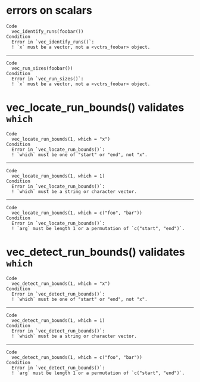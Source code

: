 # errors on scalars

    Code
      vec_identify_runs(foobar())
    Condition
      Error in `vec_identify_runs()`:
      ! `x` must be a vector, not a <vctrs_foobar> object.

---

    Code
      vec_run_sizes(foobar())
    Condition
      Error in `vec_run_sizes()`:
      ! `x` must be a vector, not a <vctrs_foobar> object.

# vec_locate_run_bounds() validates `which`

    Code
      vec_locate_run_bounds(1, which = "x")
    Condition
      Error in `vec_locate_run_bounds()`:
      ! `which` must be one of "start" or "end", not "x".

---

    Code
      vec_locate_run_bounds(1, which = 1)
    Condition
      Error in `vec_locate_run_bounds()`:
      ! `which` must be a string or character vector.

---

    Code
      vec_locate_run_bounds(1, which = c("foo", "bar"))
    Condition
      Error in `vec_locate_run_bounds()`:
      ! `arg` must be length 1 or a permutation of `c("start", "end")`.

# vec_detect_run_bounds() validates `which`

    Code
      vec_detect_run_bounds(1, which = "x")
    Condition
      Error in `vec_detect_run_bounds()`:
      ! `which` must be one of "start" or "end", not "x".

---

    Code
      vec_detect_run_bounds(1, which = 1)
    Condition
      Error in `vec_detect_run_bounds()`:
      ! `which` must be a string or character vector.

---

    Code
      vec_detect_run_bounds(1, which = c("foo", "bar"))
    Condition
      Error in `vec_detect_run_bounds()`:
      ! `arg` must be length 1 or a permutation of `c("start", "end")`.

